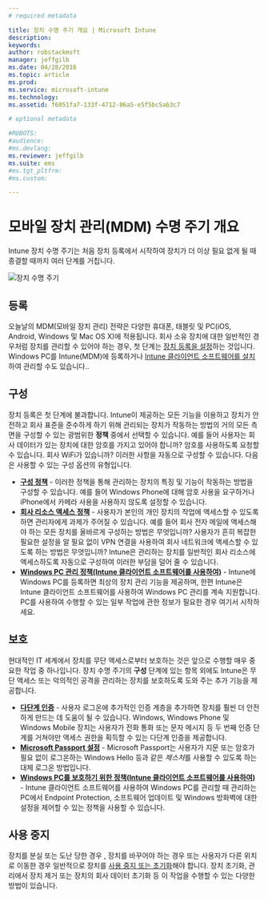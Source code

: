 ```yaml
---
# required metadata

title: 장치 수명 주기 개요 | Microsoft Intune
description:
keywords:
author: robstackmsft
manager: jeffgilb
ms.date: 04/28/2016
ms.topic: article
ms.prod:
ms.service: microsoft-intune
ms.technology:
ms.assetid: f6051fa7-133f-4712-86a5-e5f5bc5ab3c7

# optional metadata

#ROBOTS:
#audience:
#ms.devlang:
ms.reviewer: jeffgilb
ms.suite: ems
#ms.tgt_pltfrm:
#ms.custom:

---
```


# 모바일 장치 관리(MDM) 수명 주기 개요

Intune 장치 수명 주기는 처음 장치 등록에서 시작하여 장치가 더 이상 필요 없게 될 때 종결할 때까지 여러 단계를 거칩니다.

![장치 수명 주기](./media/devicelifecycle_nobg.png "the Intune device lifecycle")

## 등록
오늘날의 MDM(모바일 장치 관리) 전략은 다양한 휴대폰, 태블릿 및 PC(iOS, Android, Windows 및 Mac OS X)에 적용됩니다. 회사 소유 장치에 대한 일반적인 경우처럼 장치를 관리할 수 있어야 하는 경우, 첫 단계는 [장치 등록을 설정](enroll-devices-in-microsoft-intune.md)하는 것입니다. Windows PC를 Intune(MDM)에 등록하거나 [Intune 클라이언트 소프트웨어를 설치](manage-windows-pcs-with-microsoft-intune.md)하여 관리할 수도 있습니다..

## 구성
장치 등록은 첫 단계에 불과합니다. Intune이 제공하는 모든 기능을 이용하고 장치가 안전하고 회사 표준을
준수하게 하기 위해 관리되는 장치가 작동하는 방법의 거의 모든 측면을 구성할 수 있는 광범위한 **정책** 중에서 선택할 수 있습니다. 예를 들어 사용자는 회사 데이터가 있는 장치에 대한 암호를 가지고 있어야 합니까? 암호를 사용하도록 요청할 수 있습니다. 회사 WiFi가 있습니까? 이러한 사항을 자동으로 구성할 수 있습니다. 다음은 사용할 수 있는 구성 옵션의 유형입니다.

- [**구성 정책**](manage-settings-and-features-on-your-devices-with-microsoft-intune-policies.md) - 이러한 정책을 통해 관리하는 장치의 특징 및 기능이 작동하는 방법을 구성할 수 있습니다. 예를 들어 Windows Phone에 대해 암호 사용을 요구하거나 iPhone에서 카메라 사용을 사용하지 않도록 설정할 수 있습니다.
- [**회사 리소스 액세스 정책**](enable-access-to-company-resources-with-microsoft-intune.md) - 사용자가 본인의 개인 장치의 작업에 액세스할 수 있도록 하면 관리자에게 과제가 주어질 수 있습니다. 예를 들어 회사 전자 메일에 액세스해야 하는 모든 장치를 올바르게 구성하는 방법은 무엇입니까? 사용자가 흔히 복잡한 필요한 설정을 알 필요 없이 VPN 연결을 사용하여 회사 네트워크에 액세스할 수 있도록 하는 방법은 무엇입니까? Intune은 관리하는 장치를 일반적인 회사 리소스에 액세스하도록 자동으로 구성하여 이러한 부담을 덜어 줄 수 있습니다.
- [**Windows PC 관리 정책(Intune 클라이언트 소프트웨어를 사용하여)**](common-windows-pc-management-tasks-with-the-microsoft-intune-computer-client.md) - Intune에 Windows PC를 등록하면 최상의 장치 관리 기능을 제공하며, 한편 Intune은 Intune 클라이언트 소프트웨어를 사용하여 Windows PC 관리를 계속 지원합니다. PC를 사용하여 수행할 수 있는 일부 작업에 관한 정보가 필요한 경우 여기서 시작하세요.

## 보호
현대적인 IT 세계에서 장치를 무단 액세스로부터 보호하는 것은 앞으로 수행할 매우 중요한 작업 중 하나입니다. 장치 수명 주기의 **구성** 단계에 있는 항목 외에도 Intune은 무단 액세스 또는 악의적인 공격을 관리하는 장치를 보호하도록 도와 주는 추가 기능을 제공합니다.
- [**다단계 인증**](protect-windows-devices-with-multi-factor-authentication.md) - 사용자 로그온에 추가적인 인증 계층을 추가하면 장치를 훨씬 더 안전하게 만드는 데 도움이 될 수 있습니다. Windows, Windows Phone 및 Windows Mobile 장치는 사용자가 전화 통화 또는 문자 메시지 등 두 번째 인증 단계를 거쳐야만 액세스 권한을 획득할 수 있는 다단계 인증을 제공합니다.
- [**Microsoft Passport 설정**](control-microsoft-passport-settings-on-devices-with-microsoft-intune.md) - Microsoft Passport는 사용자가 지문 또는 암호가 필요 없이 로그온하는 Windows Hello 등과 같은 *제스처*를 사용할 수 있도록 하는 대체 로그온 방법입니다.
- [**Windows PC를 보호하기 위한 정책(Intune 클라이언트 소프트웨어를 사용하여)**](policies-to-protect-windows-pcs-in-microsoft-intune.md) - Intune 클라이언트 소프트웨어를 사용하여 Windows PC를 관리할 때 관리하는 PC에서 Endpoint Protection, 소프트웨어 업데이트 및 Windows 방화벽에 대한 설정을 제어할 수 있는 정책을 사용할 수 있습니다.

## 사용 중지
장치를 분실 또는 도난 당한 경우 , 장치를 바꾸어야 하는 경우 또는 사용자가 다른 위치로 이동한 경우 일반적으로 장치를 [사용 중지 또는 초기화](use-remote-wipe-to-help-protect-data-using-microsoft-intune.md)해야 합니다. 장치 초기화, 관리에서 장치 제거 또는 장치의 회사 데이터 초기화 등 이 작업을 수행할 수 있는 다양한 방법이 있습니다.


<!--HONumber=May16_HO1-->


